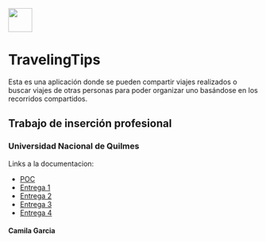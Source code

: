 <img src="https://image.flaticon.com/icons/svg/201/201623.svg" height="48" width="48" > 

# TravelingTips

Esta es una aplicación donde se pueden compartir viajes realizados o buscar viajes de otras personas para poder organizar uno basándose en los recorridos compartidos.

## Trabajo de inserción profesional
### Universidad Nacional de Quilmes

Links a la documentacion:
* [POC](https://github.com/camilagarcia113/travelingtips/wiki/Prueba-de-concepto)
* [Entrega 1](https://github.com/camilagarcia113/travelingtips/wiki/Entrega-1)
* [Entrega 2](https://github.com/camilagarcia113/travelingtips/wiki/Entrega-2)
* [Entrega 3](https://github.com/camilagarcia113/travelingtips/wiki/Entrega-3)
* [Entrega 4](https://github.com/camilagarcia113/travelingtips/wiki/Entrega-4)

#### Camila Garcia
